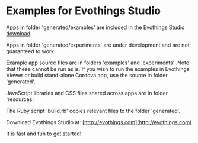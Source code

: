 # Examples for Evothings Studio

Apps in folder 'generated/examples' are included in the [Evothings Studio download](http://evothings.com/dowload).

Apps in folder 'generated/experiments' are under development and are not guaranteed to work.

Example app source files are in folders 'examples' and 'experiments' .Note that these cannot be run as is. If you wish to run the examples in Evothings Viewer or build stand-alone Cordova app, use the source in folder 'generated'.

JavaScript libraries and CSS files shared across apps are in folder 'resources'.

The Ruby script 'build.rb' copies relevant files to the folder 'generated'.

<!-- To remove files copied by 'build.rb', run 'git clean -fdX'. -->

Download Evothings Studio at: [http://evothings.com](http://evothings.com)

It is fast and fun to get started!
